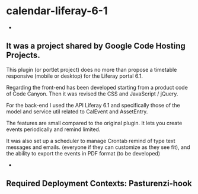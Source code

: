 # calendar-liferay-6-1
-
It was a project shared by Google Code Hosting Projects.
-

This plugin (or portlet project) does no more than propose a timetable responsive (mobile or desktop) for the Liferay portal 6.1. 

Regarding the front-end has been developed starting from a product code of Code Canyon. Then it was revised the CSS and JavaScript / jQuery. 

For the back-end I used the API Liferay 6.1 and specifically those of the model and service util related to CalEvent and AssetEntry. 

The features are small compared to the original plugin. It lets you create events periodically and remind limited. 

It was also set up a scheduler to manage Crontab remind of type text messages and emails. (everyone if they can customize as they see fit), and the ability to export the events in PDF format (to be developed)

-
Required Deployment Contexts: Pasturenzi-hook
-
